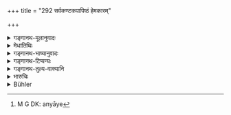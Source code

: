 +++
title = "292 सर्वकण्टकपापिष्ठं हेमकारम्"

+++

<details><summary>गङ्गानथ-मूलानुवादः</summary>

If the goldsmith, the worst of all ‘thorns,’ behaves dishonestly, the king shall have him cut to pieces with razors.—(292)
</details>

<details><summary>मेधातिथिः</summary>

[^७२२]:
     M G DK (1: 1708): chedayel lavasaḥ

यावन्तः केचन कण्टकाः पूर्वम् उक्तास् तेषां पापतमः सुवर्णकारः । यदि निर्धारणे षष्ठी । कथं न "न निर्धारणे" (पाण् २.२.१०) इति समासाभावः । तस्य च पापतमत्वं स्वल्पेनैवापहरणेन महत एनस उत्पत्तिर् ब्राह्मणस्वर्णापहरणे च महापातकम् । अतस् तम् **अन्याये प्रवर्तमानं** **छेदयेत् खण्डशः** । परिवर्तनतुलान्तरतापच्छेदादिभिः अपहरन्ति, गृह्णते । न चात्र ह्रियमाणद्रव्यपरिमाणापेक्षा, न स्वामिजात्यपेक्षा । अभ्यासस् त्व् अपेक्ष्यत इति, महत्त्वाद् दण्डस्य । आद्यायां[^७२३] तु प्रवृत्तौ धनदण्डेन क्षुरमांसलवच्छेदो विनिमात्व्यः । शारीरनिग्रहे निगृह्यमाणानां पापम् अपैतीति प्रतिपादितम् ॥ ९.२९२ ॥


[^७२३]:
     M G DK: anyāye
</details>

<details><summary>गङ्गानथ-भाष्यानुवादः</summary>

Of all the ‘thorns’ described above, the goldsmith is *the worst*’

*Question*’.—If what is meant is the *selection* (of the ‘goldsmith from
among the ‘thorns’),—then why should not the compounding (in ‘*Sarvakaṇṭakapāpiṣṭham*’) be avoided \[in obedience to *Pāṇini* 2.2.10\]?

What is meant by his being ‘the worst of sinners’ is that the stealing of a small quantity of gold involves a great sin, while the stealing of gold belonging to a Brāhmaṇa involves ‘the most heinous crime.’

For this reason, if the goldsmith behaves dishonestly, ‘*he shall be cut to pieces*.’ Goldsmiths steal gold by manipulating the scales and during the processes of heating and cutting.

In this case, considerations of the quantity stolen, or the caste of the owner do not enter; repetition alone has to be taken into consideration;
*e.g*., in the ease of the first offence a fine shall be substituted for
the slicing of flesh with a razor.

It has already been explained that in the case of corporal punishment, the sin disappears by virtue of the punishment inflicted—(292)
</details>

<details><summary>गङ्गानथ-टिप्पन्यः</summary>

This verse is quoted in *Mitākṣarā* (2. 297), which adds that it refers to cases where the gold belongs to a temple, or to a Brāhmaṇa or to the king;—in *Aparārka* (p. 862), which remarks that it refers to the case of a goldsmith stealing gold belonging to a Brāhmaṇa;—in
*Vivādaratnākara* (p. 309), which explains ‘*Kaṇṭaka*’ as an open thief,
and adds that people have held that the penalty prescribed being very heavy, it must refer to cases of repeated theft;—and in *Vīramitrodaya* (Vyavahāra 151b).
</details>

<details><summary>गङ्गानथ-तुल्य-वाक्यानि</summary>

*Yājñavalkya* (2.296).—‘One who deals with gold fraudulently, or sells
bad flesh, should be deprived of three limbs (nose, ears and hands), and be made to pay the highest amercement.’

*Katyāyana* (Vivādaratnākara, p. 309).—(Same as Yājñavalkya, above.)
</details>

<details><summary>भारुचिः</summary>

सर्ववर्णेभ्यः सुवर्णापहारप्रवृत्ते ब्राह्मणसुवर्णापहरणे वा महापातकाभ्यासशीलस्येदम् उच्यते । तं निकषपरिवर्तनतुलासंचरणादिषु अन्यायेषु प्रवृत्तम् "येन येन यथाङ्गेन" इत्य् अनया परिभाषया जिह्वाहस्तपादशिरश्चक्षुरादिना सुवर्णगुप्तिं कुर्वन्तं **लवशो** घातयेत्, अपराद्धाभ्यासानुबन्धेन । अपरे त्व् आहुः- सर्ववर्णसुवर्णापहरण एतद् उच्यते । हेमकर्तुर् बहुत्वाल्पत्वापेक्षयायं छेदनोपदेशः प्रदर्शनार्थः । अपरे तु सुवर्णकारस्यापीदं न शोधनम् इत्य् उपदिशन्ति, रक्षितापहरणे ऽपि सुराप्रायश्चित्तवत् ॥ ९.२९२ ॥
</details>

<details><summary>Bühler</summary>

292	But the king shall cause a goldsmith who behaves dishonestly, the most nocuous of all the thorns, to be cut to pieces with razors.
</details>

